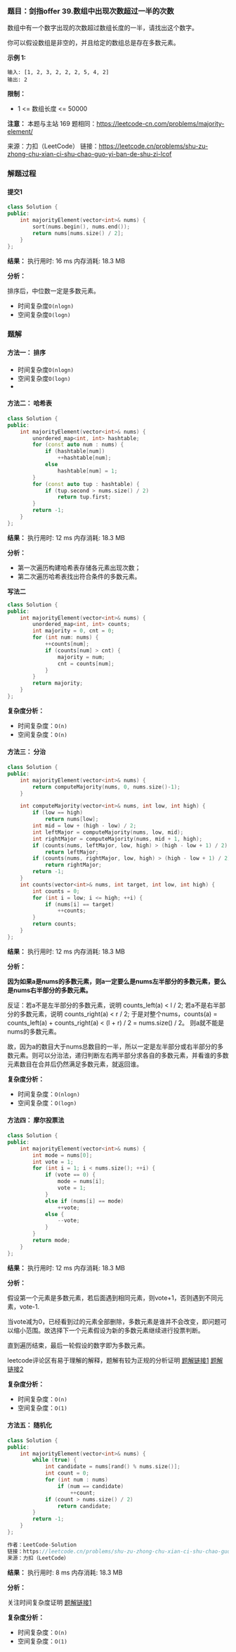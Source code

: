 ### 题目：剑指offer 39.数组中出现次数超过一半的次数
数组中有一个数字出现的次数超过数组长度的一半，请找出这个数字。

你可以假设数组是非空的，并且给定的数组总是存在多数元素。

**示例 1:**
```
输入: [1, 2, 3, 2, 2, 2, 5, 4, 2]
输出: 2
```

**限制：**
- 1 <= 数组长度 <= 50000

**注意：** 本题与主站 169 题相同：https://leetcode-cn.com/problems/majority-element/

来源：力扣（LeetCode）
链接：https://leetcode.cn/problems/shu-zu-zhong-chu-xian-ci-shu-chao-guo-yi-ban-de-shu-zi-lcof


### 解题过程
#### 提交1
```C++
class Solution {
public:
    int majorityElement(vector<int>& nums) {
        sort(nums.begin(), nums.end());
        return nums[nums.size() / 2];
    }
};
```
**结果：** 执行用时: 16 ms         内存消耗: 18.3 MB

**分析：**

排序后，中位数一定是多数元素。
- 时间复杂度`O(nlogn)`
- 空间复杂度`O(logn)`

### 题解
#### 方法一： 排序
- 时间复杂度`O(nlogn)`
- 空间复杂度`O(logn)`
- 
#### 方法二： 哈希表
```C++
class Solution {
public:
    int majorityElement(vector<int>& nums) {
        unordered_map<int, int> hashtable;
        for (const auto num : nums) {
            if (hashtable[num])
                ++hashtable[num];
            else   
                hashtable[num] = 1;
        }
        for (const auto tup : hashtable) {
            if (tup.second > nums.size() / 2)
                return tup.first;
        }
        return -1;
    }
};
```
**结果：** 执行用时: 12 ms            内存消耗: 18.3 MB

**分析：**

- 第一次遍历构建哈希表存储各元素出现次数；
- 第二次遍历哈希表找出符合条件的多数元素。

**写法二**
```C++
class Solution {
public:
    int majorityElement(vector<int>& nums) {
        unordered_map<int, int> counts;
        int majority = 0, cnt = 0;
        for (int num: nums) {
            ++counts[num];
            if (counts[num] > cnt) {
                majority = num;
                cnt = counts[num];
            }
        }
        return majority;
    }
};
```

**复杂度分析：**
- 时间复杂度：`O(n)`
- 空间复杂度：`O(n)`

#### 方法三： 分治
```C++
class Solution {
public:
    int majorityElement(vector<int>& nums) {
        return computeMajority(nums, 0, nums.size()-1);
    }

    int computeMajority(vector<int>& nums, int low, int high) {
        if (low == high)
            return nums[low];
        int mid = low + (high - low) / 2;
        int leftMajor = computeMajority(nums, low, mid);
        int rightMajor = computeMajority(nums, mid + 1, high);
        if (counts(nums, leftMajor, low, high) > (high - low + 1) / 2)
            return leftMajor;
        if (counts(nums, rightMajor, low, high) > (high - low + 1) / 2)
            return rightMajor;
        return -1;
    }
    int counts(vector<int>& nums, int target, int low, int high) {
        int counts = 0;
        for (int i = low; i <= high; ++i) {
            if (nums[i] == target)
                ++counts;
        }
        return counts;
    }
};
```
**结果：** 执行用时: 12 ms            内存消耗: 18.3 MB

**分析：**

**因为如果a是nums的多数元素，则a一定要么是nums左半部分的多数元素，要么是nums右半部分的多数元素。**

反证：若a不是左半部分的多数元素，说明 counts_left(a) < l / 2; 若a不是右半部分的多数元素，说明 counts_right(a) < r / 2;
于是对整个nums，counts(a) = counts_left(a) + counts_right(a) < (l + r) / 2 = nums.size() / 2。
则a就不能是nums的多数元素。

故，因为a的数目大于nums总数目的一半，所以一定是左半部分或右半部分的多数元素。则可以分治法，递归判断左右两半部分求各自的多数元素，并看谁的多数元素数目在合并后仍然满足多数元素，就返回谁。

**复杂度分析：**
- 时间复杂度：`O(nlogn)`
- 空间复杂度：`O(logn)`

#### 方法四： 摩尔投票法
```C++
class Solution {
public:
    int majorityElement(vector<int>& nums) {
        int mode = nums[0];
        int vote = 1;
        for (int i = 1; i < nums.size(); ++i) {
            if (vote == 0) {
                mode = nums[i];
                vote = 1;
            }
            else if (nums[i] == mode)
                ++vote;
            else {
                --vote;
            }
        }
        return mode;
    }
};
```
**结果：** 执行用时: 12 ms            内存消耗: 18.3 MB

**分析：**

假设第一个元素是多数元素，若后面遇到相同元素，则vote+1，否则遇到不同元素，vote-1.

当vote减为0，已经看到过的元素全部删除，多数元素是谁并不会改变，即问题可以缩小范围。故选择下一个元素假设为新的多数元素继续进行投票判断。

直到遍历结束，最后一轮假设的数字即为多数元素。

leetcode评论区有易于理解的解释，题解有较为正规的分析证明
[题解链接1](https://leetcode.cn/problems/shu-zu-zhong-chu-xian-ci-shu-chao-guo-yi-ban-de-shu-zi-lcof/solution/shu-zu-zhong-chu-xian-ci-shu-chao-guo-yi-pvh8/)
[题解链接2](https://leetcode.cn/problems/shu-zu-zhong-chu-xian-ci-shu-chao-guo-yi-ban-de-shu-zi-lcof/solution/mian-shi-ti-39-shu-zu-zhong-chu-xian-ci-shu-chao-3/)

**复杂度分析：**
- 时间复杂度：`O(n)`
- 空间复杂度：`O(1)`


#### 方法五： 随机化
```C++
class Solution {
public:
    int majorityElement(vector<int>& nums) {
        while (true) {
            int candidate = nums[rand() % nums.size()];
            int count = 0;
            for (int num : nums)
                if (num == candidate)
                    ++count;
            if (count > nums.size() / 2)
                return candidate;
        }
        return -1;
    }
};

作者：LeetCode-Solution
链接：https://leetcode.cn/problems/shu-zu-zhong-chu-xian-ci-shu-chao-guo-yi-ban-de-shu-zi-lcof/solution/shu-zu-zhong-chu-xian-ci-shu-chao-guo-yi-pvh8/
来源：力扣（LeetCode）
```
**结果：** 执行用时: 8 ms            内存消耗: 18.3 MB

**分析：**

关注时间复杂度证明
[题解链接1](https://leetcode.cn/problems/shu-zu-zhong-chu-xian-ci-shu-chao-guo-yi-ban-de-shu-zi-lcof/solution/shu-zu-zhong-chu-xian-ci-shu-chao-guo-yi-pvh8/)

**复杂度分析：**
- 时间复杂度：`O(n)`
- 空间复杂度：`O(1)`
